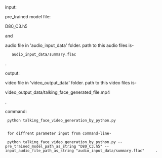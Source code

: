 input: 
   
   pre_trained model file: 

   D80_C3.h5   

   and

   audio file in 'audio_input_data' folder. path to this audio files is- 

       audio_input_data/summary.flac  
.

output: 
  
   video file in 'video_output_data' folder. path to this video files is- 

   video_output_data/talking_face_generated_file.mp4 
 
   
.



command: 

     python talking_face_video_generation_by_python.py


     for diffrent parameter input from command-line- 

     python talking_face_video_generation_by_python.py --pre_trained_model_path_as_string "D80_C3.h5" --input_audio_file_path_as_string "audio_input_data/summary.flac"     . 

